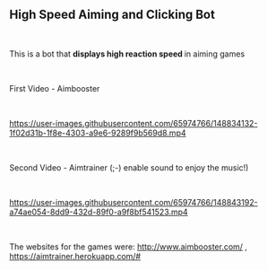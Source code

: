 ## High Speed Aiming and Clicking Bot

</br>

This is a bot that <strong> displays high reaction speed </strong> in aiming games

</br>

  
First Video - Aimbooster

</br>
  
https://user-images.githubusercontent.com/65974766/148834132-1f02d31b-1f8e-4303-a9e6-9289f9b569d8.mp4

</br>

Second Video - Aimtrainer (;-) enable sound to enjoy the music!)
 
</br>

https://user-images.githubusercontent.com/65974766/148843192-a74ae054-8dd9-432d-89f0-a9f8bf541523.mp4

</br>

The websites for the games were: 
http://www.aimbooster.com/ , https://aimtrainer.herokuapp.com/#

